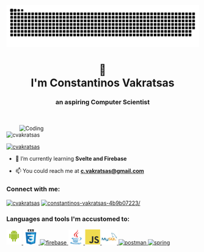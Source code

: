 <!-- ![Banner](https://1.bp.blogspot.com/-7A4WynwLsMw/XbBpCXG8fHI/AAAAAAAAMt4/uOa1bpLskYgrwGbllhSu2SDj_Mig8SXJQCLcBGAsYHQ/s1600/2000_600px.gif) -->

<div align="center">
  <picture>
    <source media="(prefers-color-scheme: dark)" srcset="https://github.com/CVakratsas/CVakratsas/blob/output/github-contribution-grid-snake-dark.svg" />
    <source media="(prefers-color-scheme: light)" srcset="https://github.com/CVakratsas/CVakratsas/blob/output/github-contribution-grid-snake.svg" />
    <img alt="Snake animation" src="https://github.com/CVakratsas/CVakratsas/blob/output/github-contribution-grid-snake.svg" />
  </picture>
</div>


<h1 align="center">👋<br> I'm Constantinos Vakratsas</h1>

<h3 align="center">an aspiring Computer Scientist</h3>
<br><br>

<img align="right" alt="Coding" width="470" src="https://camo.githubusercontent.com/c1dcb74cc1c1835b1d716f5051499a2814c683c806b15f04b0eba492863703e9/68747470733a2f2f63646e2e6472696262626c652e636f6d2f75736572732f3733303730332f73637265656e73686f74732f363538313234332f6176656e746f2e676966">

<!-- https://camo.githubusercontent.com/c1dcb74cc1c1835b1d716f5051499a2814c683c806b15f04b0eba492863703e9/68747470733a2f2f63646e2e6472696262626c652e636f6d2f75736572732f3733303730332f73637265656e73686f74732f363538313234332f6176656e746f2e676966
blue and white hoddie coding gif
-->

<!-- https://camo.githubusercontent.com/134bf174d44ca2946d54f9fcf8ce5a7f109b8602a8d9d952b1af25b0b3dad7c8/68747470733a2f2f692e70696e696d672e636f6d2f6f726967696e616c732f66382f34312f61632f66383431616332626566616564646132343063353561303662323362333365632e676966
spinning in chair gif
-->

<!--
https://raw.githubusercontent.com/TheDudeThatCode/TheDudeThatCode/master/Assets/Developer.gif
dark background gif
-->

<!--
https://camo.githubusercontent.com/8bf6f6d78abc81fcf9c49f10649423e73ea44bc248e83aaae8759d401c829a84/68747470733a2f2f70687973696373677572756b756c2e66696c65732e776f726470726573732e636f6d2f323031392f30322f6368617261637465722d312e676966
white background wave gif
-->

<!--
https://camo.githubusercontent.com/5ddf73ad3a205111cf8c686f687fc216c2946a75005718c8da5b837ad9de78c9/68747470733a2f2f7468756d62732e6766796361742e636f6d2f4576696c4e657874446576696c666973682d736d616c6c2e676966
white background back turned gif
-->

<p align="left"> <img src="https://komarev.com/ghpvc/?username=cvakratsas&label=Profile%20views&color=0e75b6&style=flat" alt="cvakratsas" /> </p>

<p align="left"> <a href="https://twitter.com/cvakratsas" target="blank"><img src="https://img.shields.io/twitter/follow/cvakratsas?logo=twitter&style=for-the-badge" alt="cvakratsas" /></a> </p>

- 🌱 I’m currently learning **Svelte and Firebase**

- 📫 You could reach me at **c.vakratsas@gmail.com**

<h3 align="left">Connect with me:</h3>
<p align="left">
<a href="https://twitter.com/cvakratsas" target="blank"><img align="center" src="https://raw.githubusercontent.com/rahuldkjain/github-profile-readme-generator/master/src/images/icons/Social/twitter.svg" alt="cvakratsas" height="30" width="40" /></a>
<a href="https://linkedin.com/in/constantinos-vakratsas-4b9b07223/" target="blank"><img align="center" src="https://raw.githubusercontent.com/rahuldkjain/github-profile-readme-generator/master/src/images/icons/Social/linked-in-alt.svg" alt="constantinos-vakratsas-4b9b07223/" height="30" width="40" /></a>
</p>

<h3 align="left">Languages and tools I'm accustomed to:</h3>
<p align="left"> <a href="https://developer.android.com" target="_blank" rel="noreferrer"> <img src="https://raw.githubusercontent.com/devicons/devicon/master/icons/android/android-original-wordmark.svg" alt="android" width="40" height="40"/> </a> <a href="https://www.w3schools.com/css/" target="_blank" rel="noreferrer"> <img src="https://raw.githubusercontent.com/devicons/devicon/master/icons/css3/css3-original-wordmark.svg" alt="css3" width="40" height="40"/> </a> <a href="https://firebase.google.com/" target="_blank" rel="noreferrer"> <img src="https://www.vectorlogo.zone/logos/firebase/firebase-icon.svg" alt="firebase" width="40" height="40"/> </a> <a href="https://www.java.com" target="_blank" rel="noreferrer"> <img src="https://raw.githubusercontent.com/devicons/devicon/master/icons/java/java-original.svg" alt="java" width="40" height="40"/> </a> <a href="https://developer.mozilla.org/en-US/docs/Web/JavaScript" target="_blank" rel="noreferrer"> <img src="https://raw.githubusercontent.com/devicons/devicon/master/icons/javascript/javascript-original.svg" alt="javascript" width="40" height="40"/> </a> <a href="https://www.mysql.com/" target="_blank" rel="noreferrer"> <img src="https://raw.githubusercontent.com/devicons/devicon/master/icons/mysql/mysql-original-wordmark.svg" alt="mysql" width="40" height="40"/> </a> <a href="https://postman.com" target="_blank" rel="noreferrer"> <img src="https://www.vectorlogo.zone/logos/getpostman/getpostman-icon.svg" alt="postman" width="40" height="40"/> </a> <a href="https://spring.io/" target="_blank" rel="noreferrer"> <img src="https://www.vectorlogo.zone/logos/springio/springio-icon.svg" alt="spring" width="40" height="40"/> </a> </p>
<br>
